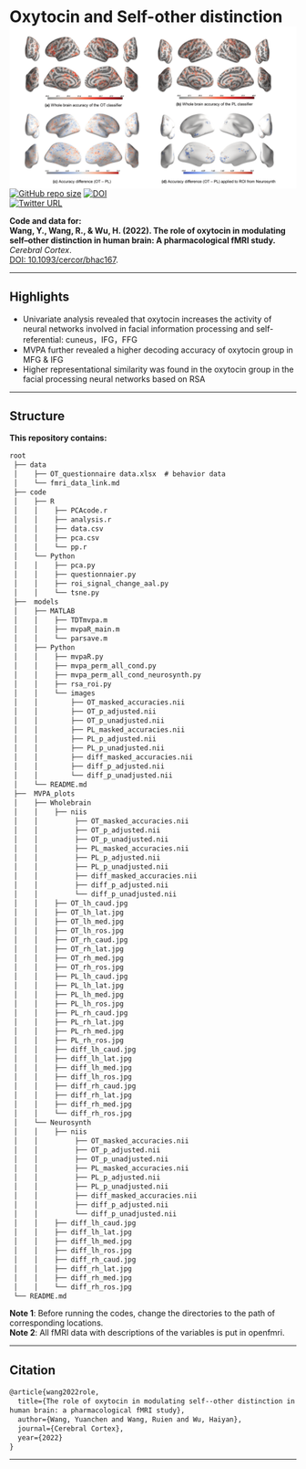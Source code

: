 # Oxytocin and Self-other distinction <img src="https://raw.githubusercontent.com/andlab-um/OT_face/main/demo.png" align="right" width="561px">

[![GitHub repo size](https://img.shields.io/github/languages/code-size/andlab-um/OT_face?color=brightgreen&label=repo%20size&logo=github)](https://github.com/andlab-um/OT_face)
[![DOI](https://img.shields.io/badge/DOI-10.1093%2Fcercor%2Fbhac167-blue)](https://doi.org/10.1093/cercor/bhac167)<br />
[![Twitter URL](https://img.shields.io/twitter/url?label=%40ANDlab3&style=social&url=https%3A%2F%2Ftwitter.com%2Flizhn7)](https://twitter.com/ANDlab3)

**Code and data for: <br />**
**Wang, Y., Wang, R., & Wu, H. (2022). The role of oxytocin in modulating self–other distinction in human brain: A pharmacological fMRI study.** *Cerebral Cortex*. <br />
[DOI: 10.1093/cercor/bhac167](https://doi.org/10.1093/cercor/bhac167).
___

## Highlights
- Univariate analysis revealed that oxytocin increases the activity of neural networks involved in facial information processing and self-referential: cuneus，IFG，FFG
- MVPA further revealed a higher decoding accuracy of oxytocin group in MFG & IFG
- Higher representational similarity was found in the oxytocin group in the facial processing neural networks based on RSA

___

## Structure

**This repository contains:**
```
root
 ├── data               
 │    ├── OT_questionnaire data.xlsx  # behavior data  
 │    └── fmri_data_link.md          
 ├── code                
 │    ├── R
 │    │    ├── PCAcode.r
 │    │    ├── analysis.r
 │    │    ├── data.csv
 │    │    ├── pca.csv
 │    │    └── pp.r
 │    └── Python
 │    │    ├── pca.py
 │    │    ├── questionnaier.py
 │    │    ├── roi_signal_change_aal.py
 │    │    └── tsne.py
 ├──  models            
 │    ├── MATLAB
 │    │    ├── TDTmvpa.m
 │    │    ├── mvpaR_main.m
 │    │    └── parsave.m
 │    ├── Python
 │    │    ├── mvpaR.py
 │    │    ├── mvpa_perm_all_cond.py
 │    │    ├── mvpa_perm_all_cond_neurosynth.py
 │    │    ├── rsa_roi.py
 │    │    └── images
 │    │        ├── OT_masked_accuracies.nii
 │    │        ├── OT_p_adjusted.nii
 │    │        ├── OT_p_unadjusted.nii
 │    │        ├── PL_masked_accuracies.nii
 │    │        ├── PL_p_adjusted.nii
 │    │        ├── PL_p_unadjusted.nii
 │    │        ├── diff_masked_accuracies.nii
 │    │        ├── diff_p_adjusted.nii
 │    │        └── diff_p_unadjusted.nii
 │    └── README.md
 ├──  MVPA_plots         
 │    ├── Wholebrain
 │    │    ├── niis
 │    │         ├── OT_masked_accuracies.nii
 │    │         ├── OT_p_adjusted.nii
 │    │         ├── OT_p_unadjusted.nii
 │    │         ├── PL_masked_accuracies.nii
 │    │         ├── PL_p_adjusted.nii
 │    │         ├── PL_p_unadjusted.nii
 │    │         ├── diff_masked_accuracies.nii
 │    │         ├── diff_p_adjusted.nii
 │    │         └── diff_p_unadjusted.nii
 │    │    ├── OT_lh_caud.jpg
 │    │    ├── OT_lh_lat.jpg
 │    │    ├── OT_lh_med.jpg
 │    │    ├── OT_lh_ros.jpg
 │    │    ├── OT_rh_caud.jpg
 │    │    ├── OT_rh_lat.jpg
 │    │    ├── OT_rh_med.jpg
 │    │    ├── OT_rh_ros.jpg
 │    │    ├── PL_lh_caud.jpg
 │    │    ├── PL_lh_lat.jpg
 │    │    ├── PL_lh_med.jpg
 │    │    ├── PL_lh_ros.jpg
 │    │    ├── PL_rh_caud.jpg
 │    │    ├── PL_rh_lat.jpg
 │    │    ├── PL_rh_med.jpg
 │    │    ├── PL_rh_ros.jpg
 │    │    ├── diff_lh_caud.jpg
 │    │    ├── diff_lh_lat.jpg
 │    │    ├── diff_lh_med.jpg
 │    │    ├── diff_lh_ros.jpg
 │    │    ├── diff_rh_caud.jpg
 │    │    ├── diff_rh_lat.jpg
 │    │    ├── diff_rh_med.jpg
 │    │    └── diff_rh_ros.jpg
 │    └── Neurosynth
 │    │    ├── niis
 │    │         ├── OT_masked_accuracies.nii
 │    │         ├── OT_p_adjusted.nii
 │    │         ├── OT_p_unadjusted.nii
 │    │         ├── PL_masked_accuracies.nii
 │    │         ├── PL_p_adjusted.nii
 │    │         ├── PL_p_unadjusted.nii
 │    │         ├── diff_masked_accuracies.nii
 │    │         ├── diff_p_adjusted.nii
 │    │         └── diff_p_unadjusted.nii
 │    │    ├── diff_lh_caud.jpg
 │    │    ├── diff_lh_lat.jpg
 │    │    ├── diff_lh_med.jpg
 │    │    ├── diff_lh_ros.jpg
 │    │    ├── diff_rh_caud.jpg
 │    │    ├── diff_rh_lat.jpg
 │    │    ├── diff_rh_med.jpg
 │    │    └── diff_rh_ros.jpg
 └── README.md
```
**Note 1**: Before running the codes, change the directories to the path of corresponding locations. <br />
**Note 2**: All fMRI data with descriptions of the variables is put in openfmri. <br />

___

## Citation

    @article{wang2022role,
      title={The role of oxytocin in modulating self--other distinction in human brain: a pharmacological fMRI study},
      author={Wang, Yuanchen and Wang, Ruien and Wu, Haiyan},
      journal={Cerebral Cortex},
      year={2022}
    }
    
___
